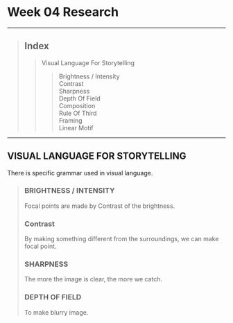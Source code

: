 # Week 04 Research
- - -
> ## Index
>   > Visual Language For Storytelling   
>   >   > Brightness / Intensity   
>   >   > Contrast   
>   >   > Sharpness   
>   >   > Depth Of Field   
>   >   > Composition   
>   >   > Rule Of Third   
>   >   > Framing   
>   >   > Linear Motif   
- - -
## VISUAL LANGUAGE FOR STORYTELLING   
There is specific grammar used in visual language.   
> ### BRIGHTNESS / INTENSITY   
> Focal points are made by Contrast of the brightness.
>
> ### Contrast   
> By making something different from the surroundings, we can make focal point.   
>   
> ### SHARPNESS  
> The more the image is clear, the more we catch.   
>   
> ### DEPTH OF FIELD   
> To make blurry image.   
